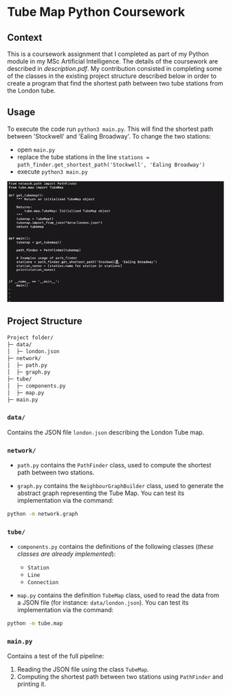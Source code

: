 # Tube Map Python Coursework

## Context

This is a coursework assignment that I completed as part of my Python module in my MSc Artificial Intelligence. The details of the coursework are described in <em>description.pdf</em>. My contribution consisted in completing some of the classes in the existing project structure described below in order to create a program that find the shortest path between two tube stations from the London tube.

## Usage

To execute the code run `python3 main.py`. This will find the shortest path between 'Stockwell' and 'Ealing Broadway'.
To change the two stations: 

- open `main.py` 
- replace the tube stations in the line `stations = path_finder.get_shortest_path('Stockwell', 'Ealing Broadway')`
- execute `python3 main.py`

<p align="center">
<img src="tube_demo.gif"      
alt="Game demo"/>
<p/>

## Project Structure

```
Project folder/
├─ data/
│  ├─ london.json
├─ network/
│  ├─ path.py
│  ├─ graph.py
├─ tube/
│  ├─ components.py
│  ├─ map.py
├─ main.py
```

### `data/`

Contains the JSON file `london.json` describing the London Tube map.

### `network/`

- `path.py` contains the `PathFinder` class, used to compute the shortest path between two stations.


- `graph.py` contains the `NeighbourGraphBuilder` class, used to generate the abstract graph representing the Tube Map.
You can test its implementation via the command:
```bash
python -m network.graph
```

### `tube/`

- `components.py` contains the definitions of the following classes (_these classes are already implemented_):
  - `Station`
  - `Line`
  - `Connection`

- `map.py` contains the definition `TubeMap` class, used to read the data from a JSON file (for instance: `data/london.json`).
You can test its implementation via the command:
```bash
python -m tube.map
```

### `main.py`

Contains a test of the full pipeline:
1. Reading the JSON file using the class `TubeMap`.
2. Computing the shortest path between two stations using `PathFinder` and printing it.
